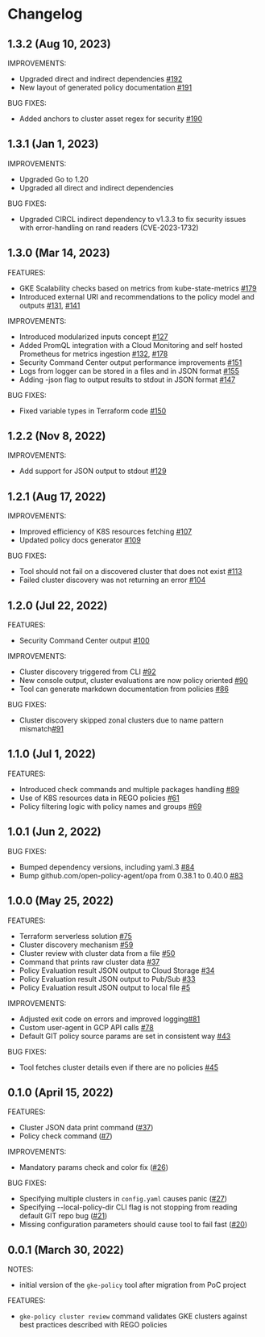 # Changelog

## 1.3.2 (Aug 10, 2023)

IMPROVEMENTS:

* Upgraded direct and indirect dependencies [#192](https://github.com/google/gke-policy-automation/pull/192)
* New layout of generated policy documentation [#191](https://github.com/google/gke-policy-automation/pull/191)

BUG FIXES:

* Added anchors to cluster asset regex for security [#190](https://github.com/google/gke-policy-automation/pull/190)

## 1.3.1 (Jan 1, 2023)

IMPROVEMENTS:

* Upgraded Go to 1.20
* Upgraded all direct and indirect dependencies

BUG FIXES:

* Upgraded CIRCL indirect dependency to v1.3.3 to fix security issues with error-handling
on rand readers (CVE-2023-1732)

## 1.3.0 (Mar 14, 2023)

FEATURES:

* GKE Scalability checks based on metrics from kube-state-metrics [#179](https://github.com/google/gke-policy-automation/pull/179)
* Introduced external URI and recommendations to the policy model and outputs [#131](https://github.com/google/gke-policy-automation/pull/111),
  [#141](https://github.com/google/gke-policy-automation/pull/141)

IMPROVEMENTS:

* Introduced modularized inputs concept [#127](https://github.com/google/gke-policy-automation/issues/127)
* Added PromQL integration with a Cloud Monitoring and self hosted Prometheus for metrics ingestion [#132](https://github.com/google/gke-policy-automation/pull/132),
  [#178](https://github.com/google/gke-policy-automation/pull/178)
* Security Command Center output performance improvements [#151](https://github.com/google/gke-policy-automation/pull/151)
* Logs from logger can be stored in a files and in JSON format [#155](https://github.com/google/gke-policy-automation/pull/155)
* Adding -json flag to output results to stdout in JSON format [#147](https://github.com/google/gke-policy-automation/pull/147)

BUG FIXES:

* Fixed variable types in Terraform code [#150](https://github.com/google/gke-policy-automation/pull/150)

## 1.2.2 (Nov 8, 2022)

IMPROVEMENTS:

* Add support for JSON output to stdout [#129](https://github.com/google/gke-policy-automation/issues/129)

## 1.2.1 (Aug 17, 2022)

IMPROVEMENTS:

* Improved efficiency of K8S resources fetching [#107](https://github.com/google/gke-policy-automation/pull/107)
* Updated policy docs generator [#109](https://github.com/google/gke-policy-automation/pull/109)

BUG FIXES:

* Tool should not fail on a discovered cluster that does not exist [#113](https://github.com/google/gke-policy-automation/issues/113)
* Failed cluster discovery was not returning an error [#104](https://github.com/google/gke-policy-automation/pull/104)

## 1.2.0 (Jul 22, 2022)

FEATURES:

* Security Command Center output [#100](https://github.com/google/gke-policy-automation/pull/100)

IMPROVEMENTS:

* Cluster discovery triggered from CLI [#92](https://github.com/google/gke-policy-automation/pull/92)
* New console output, cluster evaluations are now policy oriented [#90](https://github.com/google/gke-policy-automation/pull/90)
* Tool can generate markdown documentation from policies [#86](https://github.com/google/gke-policy-automation/pull/86)

BUG FIXES:

* Cluster discovery skipped zonal clusters due to name pattern mismatch[#91](https://github.com/google/gke-policy-automation/pull/91)

## 1.1.0 (Jul 1, 2022)

FEATURES:

* Introduced check commands and multiple packages handling [#89](https://github.com/google/gke-policy-automation/pull/89)
* Use of K8S resources data in REGO policies [#61](https://github.com/google/gke-policy-automation/issues/61)
* Policy filtering logic with policy names and groups [#69](https://github.com/google/gke-policy-automation/issues/69)

## 1.0.1 (Jun 2, 2022)

BUG FIXES:

* Bumped dependency versions, including yaml.3 [#84](https://github.com/google/gke-policy-automation/pull/84)
* Bump github.com/open-policy-agent/opa from 0.38.1 to 0.40.0 [#83](https://github.com/google/gke-policy-automation/pull/83)

## 1.0.0 (May 25, 2022)

FEATURES:

* Terraform serverless solution [#75](https://github.com/google/gke-policy-automation/pull/75)
* Cluster discovery mechanism [#59](https://github.com/google/gke-policy-automation/pull/59)
* Cluster review with cluster data from a file [#50](https://github.com/google/gke-policy-automation/pull/50)
* Command that prints raw cluster data [#37](https://github.com/google/gke-policy-automation/pull/37)
* Policy Evaluation result JSON output to Cloud Storage [#34](https://github.com/google/gke-policy-automation/issues/34)
* Policy Evaluation result JSON output to Pub/Sub [#33](https://github.com/google/gke-policy-automation/issues/33)
* Policy Evaluation result JSON output to local file [#5](https://github.com/google/gke-policy-automation/issues/5)

IMPROVEMENTS:

* Adjusted exit code on errors and improved logging[#81](https://github.com/google/gke-policy-automation/pull/81)
* Custom user-agent in GCP API calls [#78](https://github.com/google/gke-policy-automation/pull/78)
* Default GIT policy source params are set in consistent way [#43](https://github.com/google/gke-policy-automation/pull/43)

BUG FIXES:

* Tool fetches cluster details even if there are no policies [#45](https://github.com/google/gke-policy-automation/issues/45)

## 0.1.0 (April 15, 2022)

FEATURES:

* Cluster JSON data print command ([#37](https://github.com/google/gke-policy-automation/pull/37))
* Policy check command ([#7](https://github.com/google/gke-policy-automation/issues/7))

IMPROVEMENTS:

* Mandatory params check and color fix ([#26](https://github.com/google/gke-policy-automation/pull/26))

BUG FIXES:

* Specifying multiple clusters in `config.yaml` causes panic ([#27](https://github.com/google/gke-policy-automation/issues/27))
* Specifying --local-policy-dir CLI flag is not stopping from reading default GIT repo bug ([#21](https://github.com/google/gke-policy-automation/issues/21))
* Missing configuration parameters should cause tool to fail fast ([#20](https://github.com/google/gke-policy-automation/issues/20))

## 0.0.1 (March 30, 2022)

NOTES:

* initial version of the `gke-policy` tool after migration from PoC project

FEATURES:

* `gke-policy cluster review` command validates GKE clusters against best practices described
with REGO policies
